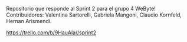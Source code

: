 Repositorio que responde al Sprint 2 para el grupo 4 WeByte!
Contribuidores: Valentina Sartorelli, Gabriela Mangoni, Claudio Kornfeld, Hernan Arismendi.

https://trello.com/b/9HauAlar/sprint2
